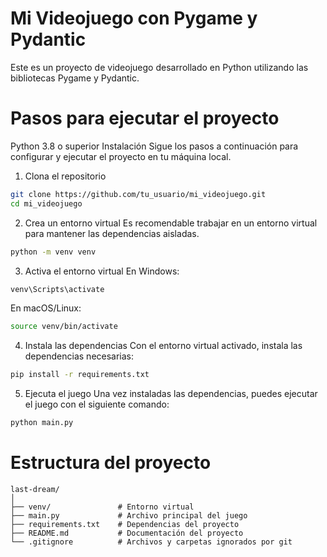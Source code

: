 # Mi Videojuego con Pygame y Pydantic
Este es un proyecto de videojuego desarrollado en Python utilizando las bibliotecas Pygame y Pydantic.

# Pasos para ejecutar el proyecto
Python 3.8 o superior
Instalación
Sigue los pasos a continuación para configurar y ejecutar el proyecto en tu máquina local.

1. Clona el repositorio

```bash
git clone https://github.com/tu_usuario/mi_videojuego.git
cd mi_videojuego
```

2. Crea un entorno virtual
Es recomendable trabajar en un entorno virtual para mantener las dependencias aisladas.

```bash
python -m venv venv
```

3. Activa el entorno virtual
En Windows:

```bash
venv\Scripts\activate
```
En macOS/Linux:

```bash
source venv/bin/activate
```

4. Instala las dependencias
Con el entorno virtual activado, instala las dependencias necesarias:

```bash
pip install -r requirements.txt
```

5. Ejecuta el juego
Una vez instaladas las dependencias, puedes ejecutar el juego con el siguiente comando:

```bash
python main.py
```

# Estructura del proyecto

```
last-dream/
│
├── venv/               # Entorno virtual
├── main.py             # Archivo principal del juego
├── requirements.txt    # Dependencias del proyecto
├── README.md           # Documentación del proyecto
└── .gitignore          # Archivos y carpetas ignorados por git
```